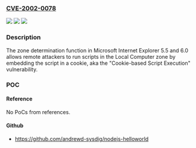 ### [CVE-2002-0078](https://cve.mitre.org/cgi-bin/cvename.cgi?name=CVE-2002-0078)
![](https://img.shields.io/static/v1?label=Product&message=n%2Fa&color=blue)
![](https://img.shields.io/static/v1?label=Version&message=n%2Fa&color=blue)
![](https://img.shields.io/static/v1?label=Vulnerability&message=n%2Fa&color=brighgreen)

### Description

The zone determination function in Microsoft Internet Explorer 5.5 and 6.0 allows remote attackers to run scripts in the Local Computer zone by embedding the script in a cookie, aka the "Cookie-based Script Execution" vulnerability.

### POC

#### Reference
No PoCs from references.

#### Github
- https://github.com/andrewd-sysdig/nodejs-helloworld

